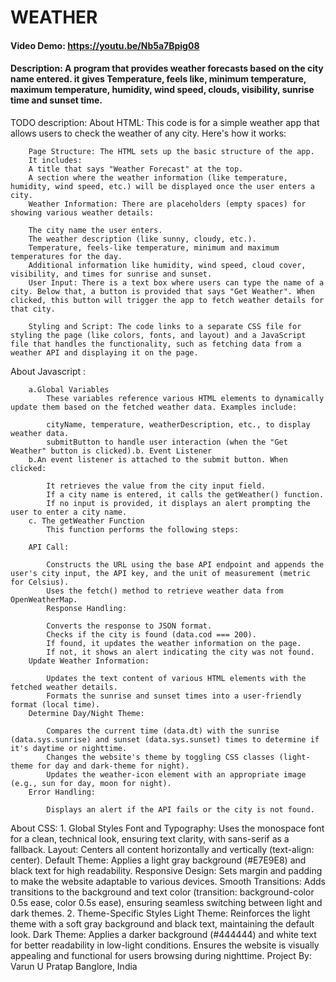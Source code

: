 # WEATHER
#### Video Demo:  <https://youtu.be/Nb5a7Bpig08>
#### Description: A program that provides weather forecasts based on the city name entered. it gives Temperature, feels like, minimum temperature, maximum temperature, humidity, wind speed, clouds, visibility, sunrise time and sunset time.
TODO
description:
About HTML:
        This code is for a simple weather app that allows users to check the weather of any city. Here's how it works:

        Page Structure: The HTML sets up the basic structure of the app.
        It includes:
        A title that says "Weather Forecast" at the top.
        A section where the weather information (like temperature, humidity, wind speed, etc.) will be displayed once the user enters a city.
        Weather Information: There are placeholders (empty spaces) for showing various weather details:

        The city name the user enters.
        The weather description (like sunny, cloudy, etc.).
        Temperature, feels-like temperature, minimum and maximum temperatures for the day.
        Additional information like humidity, wind speed, cloud cover, visibility, and times for sunrise and sunset.
        User Input: There is a text box where users can type the name of a city. Below that, a button is provided that says "Get Weather". When clicked, this button will trigger the app to fetch weather details for that city.

        Styling and Script: The code links to a separate CSS file for styling the page (like colors, fonts, and layout) and a JavaScript file that handles the functionality, such as fetching data from a weather API and displaying it on the page.

About Javascript :

        a.Global Variables
            These variables reference various HTML elements to dynamically update them based on the fetched weather data. Examples include:

            cityName, temperature, weatherDescription, etc., to display weather data.
            submitButton to handle user interaction (when the "Get Weather" button is clicked).b. Event Listener
        b.An event listener is attached to the submit button. When clicked:

            It retrieves the value from the city input field.
            If a city name is entered, it calls the getWeather() function.
            If no input is provided, it displays an alert prompting the user to enter a city name.
        c. The getWeather Function
            This function performs the following steps:

        API Call:

            Constructs the URL using the base API endpoint and appends the user's city input, the API key, and the unit of measurement (metric for Celsius).
            Uses the fetch() method to retrieve weather data from OpenWeatherMap.
            Response Handling:

            Converts the response to JSON format.
            Checks if the city is found (data.cod === 200).
            If found, it updates the weather information on the page.
            If not, it shows an alert indicating the city was not found.
        Update Weather Information:

            Updates the text content of various HTML elements with the fetched weather details.
            Formats the sunrise and sunset times into a user-friendly format (local time).
        Determine Day/Night Theme:

            Compares the current time (data.dt) with the sunrise (data.sys.sunrise) and sunset (data.sys.sunset) times to determine if it's daytime or nighttime.
            Changes the website's theme by toggling CSS classes (light-theme for day and dark-theme for night).
            Updates the weather-icon element with an appropriate image (e.g., sun for day, moon for night).
        Error Handling:

            Displays an alert if the API fails or the city is not found.
About CSS:
        1. Global Styles
            Font and Typography:
                Uses the monospace font for a clean, technical look, ensuring text clarity, with sans-serif as a fallback.
            Layout:
                Centers all content horizontally and vertically (text-align: center).
            Default Theme:
                Applies a light gray background (#E7E9E8) and black text for high readability.
            Responsive Design:
                Sets margin and padding to make the website adaptable to various devices.
            Smooth Transitions:
                Adds transitions to the background and text color (transition: background-color 0.5s ease, color 0.5s ease), ensuring seamless switching between light and dark themes.
        2. Theme-Specific Styles
            Light Theme:
                Reinforces the light theme with a soft gray background and black text, maintaining the default look.
            Dark Theme:
                Applies a darker background (#444444) and white text for better readability in low-light conditions.
                Ensures the website is visually appealing and functional for users browsing during nighttime.
Project By:
Varun U Pratap
Banglore, India
